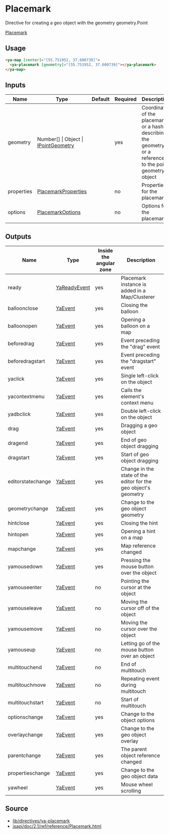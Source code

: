 # Placemark

Directive for creating a geo object with the geometry geometry.Point

[Placemark](https://custom-placemark.stackblitz.io ':include :type=iframe height=550px')

## Usage

```html
<ya-map [center]="[55.751952, 37.600739]">
  <ya-placemark [geometry]="[55.751952, 37.600739]"></ya-placemark>
</ya-map>
```

## Inputs

<table>
	<thead>
		<tr>
			<th>Name</th>
			<th>Type</th>
			<th>Default</th>
			<th>Required</th>
			<th>Description</th>
		</tr>
	</thead>
	<tbody>
		<tr>
			<td>geometry</td>
			<td>Number[] | Object | <a href="https://tech.yandex.ru/maps/jsapi/doc/2.1/ref/reference/IPointGeometry-docpage" target="_blank" rel="noopener">IPointGeometry</a></td>
			<td></td>
			<td>yes</td>
			<td>Coordinates of the placemark, or a hash describing the geometry, or a reference to the point geometry object</td>
		</tr>
		<tr>
			<td>properties</td>
			<td><a href="https://tech.yandex.ru/maps/jsapi/doc/2.1/ref/reference/Placemark-docpage/#Placemark__param-properties" target="_blank" rel="noopener">PlacemarkProperties</a></td>
			<td></td>
			<td>no</td>
			<td>Properties for the placemark</td>
		</tr>
		<tr>
			<td>options</td>
			<td><a href="https://tech.yandex.ru/maps/jsapi/doc/2.1/ref/reference/Placemark-docpage/#Placemark__param-options" target="_blank" rel="noopener">PlacemarkOptions</a></td>
			<td></td>
			<td>no</td>
			<td>Options for the placemark</td>
		</tr>
	</tbody>
</table>

## Outputs

| Name              | Type           | Inside the angular zone | Description                                                     |
| ----------------- | -------------- | ----------------------- | --------------------------------------------------------------- |
| ready             | [YaReadyEvent] | yes                     | Placemark instance is added in a Map/Clusterer                  |
| balloonclose      | [YaEvent]      | yes                     | Closing the balloon                                             |
| balloonopen       | [YaEvent]      | yes                     | Opening a balloon on a map                                      |
| beforedrag        | [YaEvent]      | yes                     | Event preceding the "drag" event                                |
| beforedragstart   | [YaEvent]      | yes                     | Event preceding the "dragstart" event                           |
| yaclick           | [YaEvent]      | yes                     | Single left-click on the object                                 |
| yacontextmenu     | [YaEvent]      | yes                     | Calls the element's context menu                                |
| yadbclick         | [YaEvent]      | yes                     | Double left-click on the object                                 |
| drag              | [YaEvent]      | yes                     | Dragging a geo object                                           |
| dragend           | [YaEvent]      | yes                     | End of geo object dragging                                      |
| dragstart         | [YaEvent]      | yes                     | Start of geo object dragging                                    |
| editorstatechange | [YaEvent]      | yes                     | Change in the state of the editor for the geo object's geometry |
| geometrychange    | [YaEvent]      | yes                     | Change to the geo object geometry                               |
| hintclose         | [YaEvent]      | yes                     | Closing the hint                                                |
| hintopen          | [YaEvent]      | yes                     | Opening a hint on a map                                         |
| mapchange         | [YaEvent]      | yes                     | Map reference changed                                           |
| yamousedown       | [YaEvent]      | yes                     | Pressing the mouse button over the object                       |
| yamouseenter      | [YaEvent]      | no                      | Pointing the cursor at the object                               |
| yamouseleave      | [YaEvent]      | no                      | Moving the cursor off of the object                             |
| yamousemove       | [YaEvent]      | no                      | Moving the cursor over the object                               |
| yamouseup         | [YaEvent]      | no                      | Letting go of the mouse button over an object                   |
| multitouchend     | [YaEvent]      | no                      | End of multitouch                                               |
| multitouchmove    | [YaEvent]      | no                      | Repeating event during multitouch                               |
| multitouchstart   | [YaEvent]      | no                      | Start of multitouch                                             |
| optionschange     | [YaEvent]      | yes                     | Change to the object options                                    |
| overlaychange     | [YaEvent]      | yes                     | Change to the geo object overlay                                |
| parentchange      | [YaEvent]      | yes                     | The parent object reference changed                             |
| propertieschange  | [YaEvent]      | yes                     | Change to the geo object data                                   |
| yawheel           | [YaEvent]      | yes                     | Mouse wheel scrolling                                           |

[yareadyevent]: interfaces/ya-ready-event.md
[yaevent]: interfaces/event.md

## Source

- [lib/directives/ya-placemark](https://github.com/ddubrava/angular8-yandex-maps/tree/master/projects/angular8-yandex-maps/src/lib/directives/ya-placemark)
- [jsapi/doc/2.1/ref/reference/Placemark.html](https://yandex.ru/dev/maps/jsapi/doc/2.1/ref/reference/Placemark.html)

